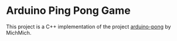 Arduino Ping Pong Game
======================

This project is a C++ implementation of the project [arduino-pong](https://github.com/MichMich/arduino-pong) by MichMich.

